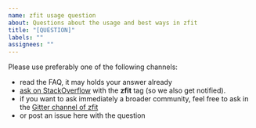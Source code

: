 ```yaml
---
name: zfit usage question
about: Questions about the usage and best ways in zfit
title: "[QUESTION]"
labels: ""
assignees: ""
---
```


Please use preferably one of the following channels:

-   read the FAQ, it may holds your answer already
-   [ask on StackOverflow](https://stackoverflow.com/questions/ask) with
    the **zfit** tag (so we also get notified).
-   if you want to ask immediately a broader community, feel free to ask in the [Gitter channel of zfit](https://gitter.im/zfit/zfit)
-   or post an issue here with the question
